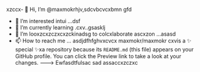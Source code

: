 xzccx- 👋 Hi, I’m @maxmokrhjv,sdcvbcvcxbmn gfd
- 👀 I’m interested intui ...dsf
- 🌱 I’m currently learning .cxv..gsasklj
- 💞️ I’m looxzcxzczxcxzckinadsg to colcxlaborate ascxzon ...asasd
- 📫 How to reach me ...
asdjdfhfghvxcvcx
maxmokr/maxmokr cxvis a ✨ special ✨xa repository because its `README.md` (this file) appears on your GitHub profile.
You can click the Preview link to take a look at your changes.
--->
Ewfasdtfulsac
sad
assaccxzczxc
